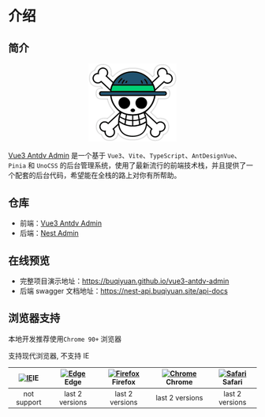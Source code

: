 # 介绍

## 简介

<div align="center">
	<img src="/logo.png" width="180" />
</div>

[Vue3 Antdv Admin](https://github.com/buqiyuan/vue3-antdv-admin) 是一个基于 `Vue3`、`Vite`、`TypeScript`、`AntDesignVue`、`Pinia` 和 `UnoCSS` 的后台管理系统，使用了最新流行的前端技术栈，并且提供了一个配套的后台代码，希望能在全栈的路上对你有所帮助。

## 仓库
- 前端：[Vue3 Antdv Admin](https://github.com/buqiyuan/vue3-antdv-admin)
- 后端：[Nest Admin](https://github.com/buqiyuan/nest-admin)

## 在线预览
- 完整项目演示地址：https://buqiyuan.github.io/vue3-antdv-admin
- 后端 swagger 文档地址：https://nest-api.buqiyuan.site/api-docs

## 浏览器支持

本地开发推荐使用`Chrome 90+` 浏览器

支持现代浏览器, 不支持 IE

| [<img src="https://raw.githubusercontent.com/alrra/browser-logos/master/src/archive/internet-explorer_9-11/internet-explorer_9-11_48x48.png" alt="IE" width="24px" height="24px"  />](http://godban.github.io/browsers-support-badges/)IE | [<img src="https://raw.githubusercontent.com/alrra/browser-logos/master/src/edge/edge_48x48.png" alt=" Edge" width="24px" height="24px" />](http://godban.github.io/browsers-support-badges/)Edge | [<img src="https://raw.githubusercontent.com/alrra/browser-logos/master/src/firefox/firefox_48x48.png" alt="Firefox" width="24px" height="24px" />](http://godban.github.io/browsers-support-badges/)Firefox | [<img src="https://raw.githubusercontent.com/alrra/browser-logos/master/src/chrome/chrome_48x48.png" alt="Chrome" width="24px" height="24px" />](http://godban.github.io/browsers-support-badges/)Chrome | [<img src="https://raw.githubusercontent.com/alrra/browser-logos/master/src/safari/safari_48x48.png" alt="Safari" width="24px" height="24px" />](http://godban.github.io/browsers-support-badges/)Safari |
| :---------------------------------------------------------------------------------------------------------------------------------------------------------------------------------------------------------------------------------------: | :-----------------------------------------------------------------------------------------------------------------------------------------------------------------------------------------------: | :----------------------------------------------------------------------------------------------------------------------------------------------------------------------------------------------------------: | :------------------------------------------------------------------------------------------------------------------------------------------------------------------------------------------------------: | :------------------------------------------------------------------------------------------------------------------------------------------------------------------------------------------------------: |
|                                                                                                                not support                                                                                                                |                                                                                          last 2 versions                                                                                          |                                                                                               last 2 versions                                                                                                |                                                                                             last 2 versions                                                                                              |                                                                                             last 2 versions                                                                                              |
 
